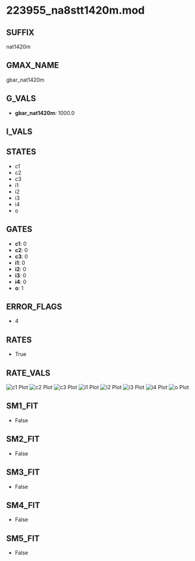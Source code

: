 # 223955_na8stt1420m.mod

## SUFFIX

nat1420m

## GMAX_NAME

gbar_nat1420m

## G_VALS

- **gbar_nat1420m**: 1000.0

## I_VALS


## STATES

- c1
- c2
- c3
- i1
- i2
- i3
- i4
- o

## GATES

- **c1**: 0
- **c2**: 0
- **c3**: 0
- **i1**: 0
- **i2**: 0
- **i3**: 0
- **i4**: 0
- **o**: 1

## ERROR_FLAGS

- 4

## RATES

- True

## RATE_VALS

![c1 Plot](/Users/pbozelos/Dropbox/icg-Chai-Panos/supermodels/output_markdown_files/Na/223955_na8stt1420m.mod/images/c1.png)
![c2 Plot](/Users/pbozelos/Dropbox/icg-Chai-Panos/supermodels/output_markdown_files/Na/223955_na8stt1420m.mod/images/c2.png)
![c3 Plot](/Users/pbozelos/Dropbox/icg-Chai-Panos/supermodels/output_markdown_files/Na/223955_na8stt1420m.mod/images/c3.png)
![i1 Plot](/Users/pbozelos/Dropbox/icg-Chai-Panos/supermodels/output_markdown_files/Na/223955_na8stt1420m.mod/images/i1.png)
![i2 Plot](/Users/pbozelos/Dropbox/icg-Chai-Panos/supermodels/output_markdown_files/Na/223955_na8stt1420m.mod/images/i2.png)
![i3 Plot](/Users/pbozelos/Dropbox/icg-Chai-Panos/supermodels/output_markdown_files/Na/223955_na8stt1420m.mod/images/i3.png)
![i4 Plot](/Users/pbozelos/Dropbox/icg-Chai-Panos/supermodels/output_markdown_files/Na/223955_na8stt1420m.mod/images/i4.png)
![o Plot](/Users/pbozelos/Dropbox/icg-Chai-Panos/supermodels/output_markdown_files/Na/223955_na8stt1420m.mod/images/o.png)

## SM1_FIT

- False

## SM2_FIT

- False

## SM3_FIT

- False

## SM4_FIT

- False

## SM5_FIT

- False

